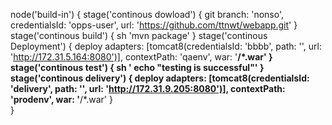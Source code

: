 node('build-in') 
{
   stage('continous dowload') 
                  {
                  git branch: 'nonso', credentialsId: 'opps-user', url: 'https://github.com/ttnwt/webapp.git'
                   } 
        stage('continous build') 
                  {
                  sh 'mvn package'
                 } 
             stage('continous Deployment') 
                  {
                  deploy adapters: [tomcat8(credentialsId: 'bbbb', path: '', url: 'http://172.31.5.164:8080')], contextPath: 'qaenv', war: '**/*.war'
                  } 
              stage('continous test') 
                  {
                  sh ' echo "testing is successful"'
                 }
                 stage('continous delivery') 
                  {
                  deploy adapters: [tomcat8(credentialsId: 'delivery', path: '', url: 'http://172.31.9.205:8080')], contextPath: 'prodenv', war: '**/*.war'
                 }  
}
